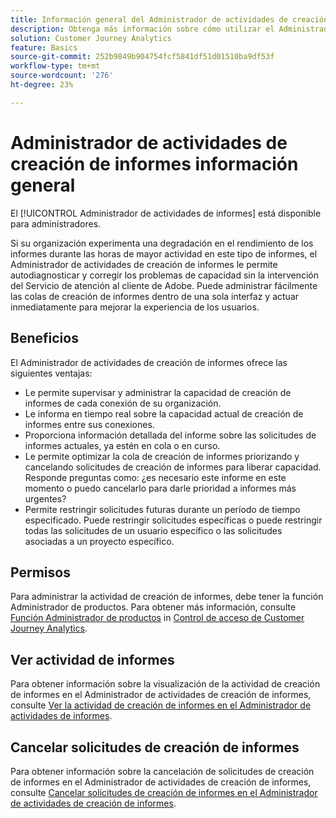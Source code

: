 ```yaml
---
title: Información general del Administrador de actividades de creación de informes
description: Obtenga más información sobre cómo utilizar el Administrador de actividades de creación de informes para diagnosticar y corregir problemas de capacidad durante las horas de mayor actividad en la creación de informes.
solution: Customer Journey Analytics
feature: Basics
source-git-commit: 252b9849b904754fcf5841df51d01510ba9df53f
workflow-type: tm+mt
source-wordcount: '276'
ht-degree: 23%

---
```


# Administrador de actividades de creación de informes información general

El [!UICONTROL Administrador de actividades de informes] está disponible para administradores.

Si su organización experimenta una degradación en el rendimiento de los informes durante las horas de mayor actividad en este tipo de informes, el Administrador de actividades de creación de informes le permite autodiagnosticar y corregir los problemas de capacidad sin la intervención del Servicio de atención al cliente de Adobe. Puede administrar fácilmente las colas de creación de informes dentro de una sola interfaz y actuar inmediatamente para mejorar la experiencia de los usuarios.

## Beneficios

El Administrador de actividades de creación de informes ofrece las siguientes ventajas:

* Le permite supervisar y administrar la capacidad de creación de informes de cada conexión de su organización.
* Le informa en tiempo real sobre la capacidad actual de creación de informes entre sus conexiones.
* Proporciona información detallada del informe sobre las solicitudes de informes actuales, ya estén en cola o en curso.
* Le permite optimizar la cola de creación de informes priorizando y cancelando solicitudes de creación de informes para liberar capacidad. Responde preguntas como: ¿es necesario este informe en este momento o puedo cancelarlo para darle prioridad a informes más urgentes?
* Permite restringir solicitudes futuras durante un período de tiempo especificado. Puede restringir solicitudes específicas o puede restringir todas las solicitudes de un usuario específico o las solicitudes asociadas a un proyecto específico.

## Permisos

<!-- update for CJA -->

Para administrar la actividad de creación de informes, debe tener la función Administrador de productos. Para obtener más información, consulte [Función Administrador de productos](/help/admin/cja-access-control.md#product-admin-role) in [Control de acceso de Customer Journey Analytics](/help/admin/cja-access-control.md).

## Ver actividad de informes

Para obtener información sobre la visualización de la actividad de creación de informes en el Administrador de actividades de creación de informes, consulte [Ver la actividad de creación de informes en el Administrador de actividades de informes](/help/reporting-activity-manager/reporting-activity.md).

## Cancelar solicitudes de creación de informes

Para obtener información sobre la cancelación de solicitudes de creación de informes en el Administrador de actividades de creación de informes, consulte [Cancelar solicitudes de creación de informes en el Administrador de actividades de creación de informes](/help/reporting-activity-manager/reporting-activity-cancel-requests.md).
